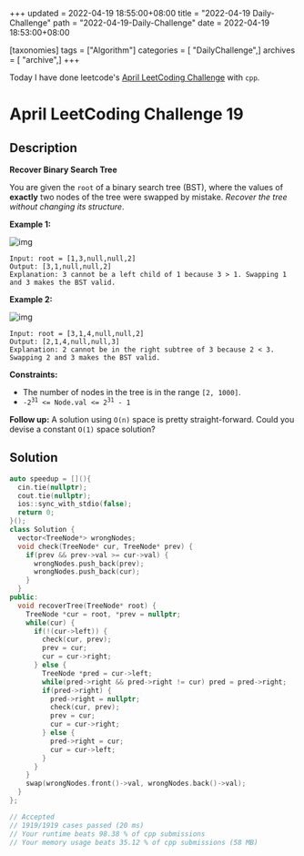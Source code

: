 +++
updated = 2022-04-19 18:55:00+08:00
title = "2022-04-19 Daily-Challenge"
path = "2022-04-19-Daily-Challenge"
date = 2022-04-19 18:53:00+08:00

[taxonomies]
tags = ["Algorithm"]
categories = [ "DailyChallenge",]
archives = [ "archive",]
+++

Today I have done leetcode's [April LeetCoding Challenge](https://leetcode.com/problems/recover-binary-search-tree/) with `cpp`.

<!-- more -->

# April LeetCoding Challenge 19

## Description

**Recover Binary Search Tree**

You are given the `root` of a binary search tree (BST), where the values of **exactly** two nodes of the tree were swapped by mistake. *Recover the tree without changing its structure*.

 

**Example 1:**

![img](https://assets.leetcode.com/uploads/2020/10/28/recover1.jpg)

```
Input: root = [1,3,null,null,2]
Output: [3,1,null,null,2]
Explanation: 3 cannot be a left child of 1 because 3 > 1. Swapping 1 and 3 makes the BST valid.
```

**Example 2:**

![img](https://assets.leetcode.com/uploads/2020/10/28/recover2.jpg)

```
Input: root = [3,1,4,null,null,2]
Output: [2,1,4,null,null,3]
Explanation: 2 cannot be in the right subtree of 3 because 2 < 3. Swapping 2 and 3 makes the BST valid.
```

 

**Constraints:**

<ul>
	<li>The number of nodes in the tree is in the range <code>[2, 1000]</code>.</li>
	<li><code>-2<sup>31</sup> &lt;= Node.val &lt;= 2<sup>31</sup> - 1</code></li>
</ul>

**Follow up:** A solution using `O(n)` space is pretty straight-forward. Could you devise a constant `O(1)` space solution?

## Solution

``` cpp
auto speedup = [](){
  cin.tie(nullptr);
  cout.tie(nullptr);
  ios::sync_with_stdio(false);
  return 0;
}();
class Solution {    
  vector<TreeNode*> wrongNodes;
  void check(TreeNode* cur, TreeNode* prev) {
    if(prev && prev->val >= cur->val) {
      wrongNodes.push_back(prev);
      wrongNodes.push_back(cur);
    }
  }
public:
  void recoverTree(TreeNode* root) {
    TreeNode *cur = root, *prev = nullptr;
    while(cur) {
      if(!(cur->left)) {
        check(cur, prev);
        prev = cur;
        cur = cur->right;
      } else {
        TreeNode *pred = cur->left;
        while(pred->right && pred->right != cur) pred = pred->right;
        if(pred->right) {
          pred->right = nullptr;
          check(cur, prev);
          prev = cur;
          cur = cur->right;
        } else {
          pred->right = cur;
          cur = cur->left;
        }
      }
    }
    swap(wrongNodes.front()->val, wrongNodes.back()->val);
  }
};

// Accepted
// 1919/1919 cases passed (20 ms)
// Your runtime beats 98.38 % of cpp submissions
// Your memory usage beats 35.12 % of cpp submissions (58 MB)
```
